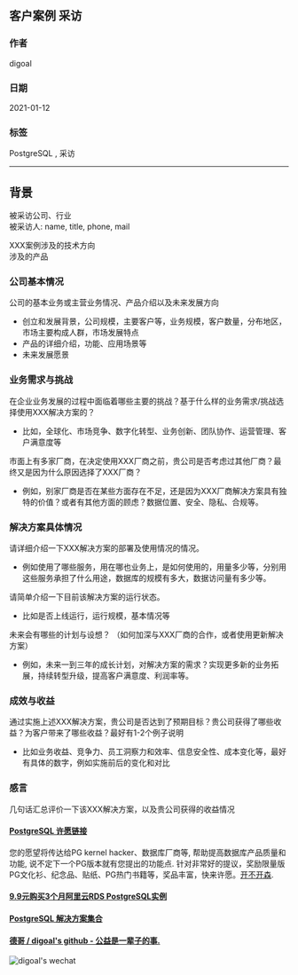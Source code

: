 ## 客户案例 采访  
  
### 作者  
digoal  
  
### 日期  
2021-01-12  
  
### 标签  
PostgreSQL , 采访  
  
----  
  
## 背景  
  
被采访公司、行业  
被采访人: name, title, phone, mail  
  
XXX案例涉及的技术方向  
涉及的产品  
  
### 公司基本情况  
公司的基本业务或主营业务情况、产品介绍以及未来发展方向  
- 创立和发展背景，公司规模，主要客户等，业务规模，客户数量，分布地区，市场主要构成人群，市场发展特点  
- 产品的详细介绍，功能、应用场景等  
- 未来发展愿景  
  
### 业务需求与挑战  
在企业业务发展的过程中面临着哪些主要的挑战？基于什么样的业务需求/挑战选择使用XXX解决方案的？  
- 比如，全球化、市场竞争、数字化转型、业务创新、团队协作、运营管理、客户满意度等  
  
市面上有多家厂商，在决定使用XXX厂商之前，贵公司是否考虑过其他厂商？最终又是因为什么原因选择了XXX厂商？  
- 例如，别家厂商是否在某些方面存在不足，还是因为XXX厂商解决方案具有独特的价值？或者有其他方面的顾虑？数据位置、安全、隐私、合规等。  
  
### 解决方案具体情况  
请详细介绍一下XXX解决方案的部署及使用情况的情况。  
- 例如使用了哪些服务，用在哪也业务上，是如何使用的，用量多少等，分别用这些服务承担了什么用途，数据库的规模有多大，数据访问量有多少等。  
  
请简单介绍一下目前该解决方案的运行状态。  
- 比如是否上线运行，运行规模，基本情况等  
  
未来会有哪些的计划与设想？ （如何加深与XXX厂商的合作，或者使用更新解决方案）  
- 例如，未来一到三年的成长计划，对解决方案的需求？实现更多新的业务拓展，持续转型升级，提高客户满意度、利润率等。  
  
### 成效与收益  
通过实施上述XXX解决方案，贵公司是否达到了预期目标？贵公司获得了哪些收益？为客户带来了哪些收益？最好有1-2个例子说明  
- 比如业务收益、竞争力、员工洞察力和效率、信息安全性、成本变化等，最好有具体的数字，例如实施前后的变化和对比  
  
### 感言  
几句话汇总评价一下该XXX解决方案，以及贵公司获得的收益情况  
  
    
  
#### [PostgreSQL 许愿链接](https://github.com/digoal/blog/issues/76 "269ac3d1c492e938c0191101c7238216")
您的愿望将传达给PG kernel hacker、数据库厂商等, 帮助提高数据库产品质量和功能, 说不定下一个PG版本就有您提出的功能点. 针对非常好的提议，奖励限量版PG文化衫、纪念品、贴纸、PG热门书籍等，奖品丰富，快来许愿。[开不开森](https://github.com/digoal/blog/issues/76 "269ac3d1c492e938c0191101c7238216").  
  
  
#### [9.9元购买3个月阿里云RDS PostgreSQL实例](https://www.aliyun.com/database/postgresqlactivity "57258f76c37864c6e6d23383d05714ea")
  
  
#### [PostgreSQL 解决方案集合](https://yq.aliyun.com/topic/118 "40cff096e9ed7122c512b35d8561d9c8")
  
  
#### [德哥 / digoal's github - 公益是一辈子的事.](https://github.com/digoal/blog/blob/master/README.md "22709685feb7cab07d30f30387f0a9ae")
  
  
![digoal's wechat](../pic/digoal_weixin.jpg "f7ad92eeba24523fd47a6e1a0e691b59")
  
